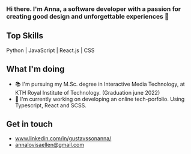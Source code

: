 ### Hi there. I'm Anna, a software developer with a passion for creating good design and unforgettable experiences 🦖 ###
## Top Skills ## 
Python | JavaScript | React.js | CSS

## What I'm doing ##
- 📚 I'm pursuing my M.Sc. degree in Interactive Media Technology, at KTH Royal Institute of Technology. (Graduation june 2022) 
- 🌱 I'm currently working on developing an online tech-porfolio. Using Typescript, React and SCSS. 

## Get in touch ##
- www.linkedin.com/in/gustavssonanna/
- annalovisaellen@gmail.com
<!--
**annagustavsson/annagustavsson** is a ✨ _special_ ✨ repository because its `README.md` (this file) appears on your GitHub profile.

Here are some ideas to get you started:

- 🔭 I’m currently working on ...
- 🌱 I’m currently learning ...
- 👯 I’m looking to collaborate on ...
- 🤔 I’m looking for help with ...
- 💬 Ask me about ...
- 📫 How to reach me: ...
- 😄 Pronouns: ...
- ⚡ Fun fact: ...
-->

